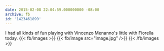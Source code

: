 ```yaml
---
date: 2015-02-08 22:04:59.000000000 -08:00
archive: fb
id: '1423461899'
---
```


I had all kinds of fun playing with Vincenzo Menanno's little with Fiorella today.
{{< fb/images >}}
{{< fb/image src="image.jpg" />}}
{{< /fb/images >}}
